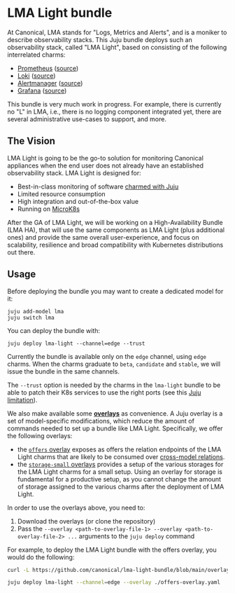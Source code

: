 # LMA Light bundle

At Canonical, LMA stands for "Logs, Metrics and Alerts", and is a moniker to describe observability stacks.
This Juju bundle deploys such an observability stack, called "LMA Light", based on consisting of the following interrelated charms:

- [Prometheus](https://charmhub.io/prometheus-k8s) ([source](https://github.com/canonical/prometheus-operator))
- [Loki](https://charmhub.io/loki-k8s) ([source](https://github.com/canonical/loki-operator))
- [Alertmanager](https://charmhub.io/alertmanager-k8s) ([source](https://github.com/canonical/alertmanager-operator))
- [Grafana](https://charmhub.io/grafana-k8s) ([source](https://github.com/canonical/grafana-operator))

This bundle is very much work in progress.
For example, there is currently no "L" in LMA, i.e., there is no logging component integrated yet, there are several administrative use-cases to support, and more.

## The Vision

LMA Light is going to be the go-to solution for monitoring Canonical appliances when the end user does not already have an established observability stack.
LMA Light is designed for:

* Best-in-class monitoring of software [charmed with Juju](https://juju.is)
* Limited resource consumption
* High integration and out-of-the-box value
* Running on [MicroK8s](https://microk8s.io/)

After the GA of LMA Light, we will be working on a High-Availability Bundle (LMA HA), that will use the same components as LMA Light (plus additional ones) and provide the same overall user-experience, and focus on scalability, resilience and broad compatibility with Kubernetes distributions out there.

## Usage

Before deploying the bundle you may want to create a dedicated model for it:

```shell
juju add-model lma
juju switch lma
```

You can deploy the bundle with:

```shell
juju deploy lma-light --channel=edge --trust
```

Currently the bundle is available only on the `edge` channel, using `edge` charms.
When the charms graduate to `beta`, `candidate` and `stable`, we will issue the bundle in the same channels.

The `--trust` option is needed by the charms in the `lma-light` bundle to be able to patch their K8s services to use the right ports (see this [Juju limitation](https://bugs.launchpad.net/juju/+bug/1936260)).

We also make available some [**overlays**](https://juju.is/docs/sdk/bundle-reference) as convenience.
A Juju overlay is a set of model-specific modifications, which reduce the amount of commands needed to set up a bundle like LMA Light.
Specifically, we offer the following overlays:

* the [`offers` overlay](./overlays/offers-overlay.yaml) exposes as offers the relation endpoints of the LMA Light charms that are likely to be consumed over [cross-model relations](https://juju.is/docs/olm/cross-model-relations).
* the [`storage-small` overlays](./overlays/storage-small-overlay.yaml) provides a setup of the various storages for the LMA Light charms for a small setup.
  Using an overlay for storage is fundamental for a productive setup, as you cannot change the amount of storage assigned to the various charms after the deployment of LMA Light.

In order to use the overlays above, you need to:

1. Download the overlays (or clone the repository)
2. Pass the `--overlay <path-to-overlay-file-1> --overlay <path-to-overlay-file-2> ...` arguments to the `juju deploy` command

For example, to deploy the LMA Light bundle with the offers overlay, you would do the following:

```sh
curl -L https://github.com/canonical/lma-light-bundle/blob/main/overlays/offer-overlay.yaml -O

juju deploy lma-light --channel=edge --overlay ./offers-overlay.yaml
```
